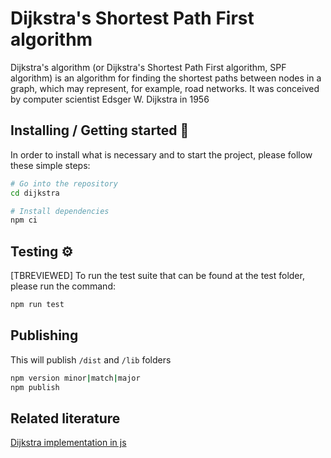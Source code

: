 
# Dijkstra's Shortest Path First algorithm

Dijkstra's algorithm (or Dijkstra's Shortest Path First algorithm, SPF algorithm) is an algorithm for finding the shortest paths between nodes in a graph, which may represent, for example, road networks. It was conceived by computer scientist Edsger W. Dijkstra in 1956

## Installing / Getting started 🔧

In order to install what is necessary and to start the project, please follow these simple steps:

```sh
# Go into the repository
cd dijkstra

# Install dependencies
npm ci

```

## Testing ⚙️

[TBREVIEWED] To run the test suite that can be found at the test folder, please run the command:

```sh
npm run test
```

## Publishing

This will publish `/dist` and `/lib` folders

```sh
npm version minor|match|major
npm publish
```

## Related literature

[Dijkstra implementation in js](https://medium.com/@adriennetjohnson/a-walkthrough-of-dijkstras-algorithm-in-javascript-e94b74192026)